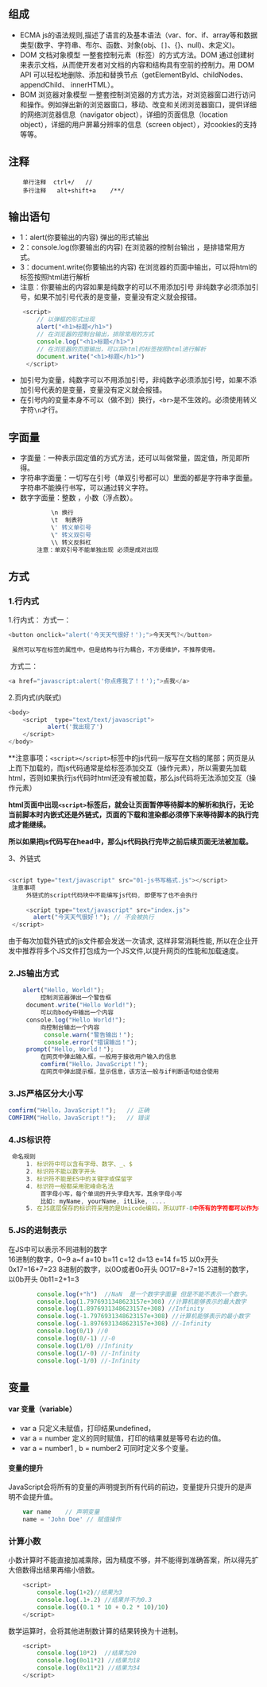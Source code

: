 ## 组成
- ECMA  js的语法规则,描述了语言的及基本语法（var、for、if、array等和数据类型(数字、字符串、布尔、函数、对象(obj、`[]`、{}、null)、未定义)。
- DOM   文档对象模型  一整套控制元素（标签）的方式方法。DOM 通过创建树来表示文档，从而使开发者对文档的内容和结构具有空前的控制力。用 DOM API 可以轻松地删除、添加和替换节点（getElementById、childNodes、appendChild、 innerHTML）。
- BOM   浏览器对象模型 一整套控制浏览器的方式方法，对浏览器窗口进行访问和操作。例如弹出新的浏览器窗口，移动、改变和关闭浏览器窗口，提供详细的网络浏览器信息（navigator object），详细的页面信息（location object），详细的用户屏幕分辨率的信息（screen object），对cookies的支持等等。

## 注释
```
	单行注释  ctrl+/   //
	多行注释   alt+shift+a    /**/
```

## 输出语句
- 1：alert(你要输出的内容)  弹出的形式输出
- 2：console.log(你要输出的内容) 在浏览器的控制台输出 ，是排错常用方式。
- 3：document.write(你要输出的内容)  在浏览器的页面中输出，可以将html的标签按照html进行解析
- 注意：你要输出的内容如果是纯数字的可以不用添加引号 非纯数字必须添加引号，如果不加引号代表的是变量，变量没有定义就会报错。

```javascript
	<script>
        // 以弹框的形式出现
        alert("<h1>标题</h1>")
        // 在浏览器的控制台输出，排除常用的方式
        console.log("<h1>标题</h1>")
        // 在浏览器的页面输出，可以将html的标签按照html进行解析
        document.write("<h1>标题</h1>")
     </script>
```
- 加引号为变量，纯数字可以不用添加引号，非纯数字必须添加引号，如果不添加引号代表的是变量，变量没有定义就会报错。
- 在引号内的变量本身不可以（做不到）换行，`<br>`是不生效的。必须使用转义字符`\n`才行。

## 字面量
- 字面量：一种表示固定值的方式方法，还可以叫做常量，固定值，所见即所得。
- 字符串字面量：一切写在引号（单双引号都可以）里面的都是字符串字面量。字符串不能换行书写，可以通过转义字符。
- 数字字面量：整数 ，小数（浮点数）。
```javascript
            \n 换行
            \t  制表符
            \' 转义单引号
            \" 转义双引号
            \\ 转义反斜杠
        注意：单双引号不能单独出现 必须是成对出现  
```

## 方式
### 1.行内式

1.行内式：
方式一：
```javascript
<button οnclick="alert('今天天气很好！');">今天天气?</button>
 
 虽然可以写在标签的属性中，但是结构与行为耦合，不方便维护，不推荐使用。
```
 方式二：
```javascript
<a href="javascript:alert('你点疼我了！！');">点我</a>
```

2.页内式(内联式)

```javascript
<body>   
	<script  type="text/text/javascript">  
           alert('我出现了')  
    </script>  
</body>
```

 **注意事项：`<script></script>`标签中的js代码一版写在文档的尾部；网页是从上而下加载的，而js代码通常是给标签添加交互（操作元素），所以需要先加载html，否则如果执行js代码时html还没有被加载，那么js代码将无法添加交互（操作元素）

**html页面中出现`<script>`标签后，就会让页面暂停等待脚本的解析和执行，无论当前脚本时内嵌式还是外链式，页面的下载和渲染都必须停下来等待脚本的执行完成才能继续。**

**所以如果把js代码写在head中，那么js代码执行完毕之前后续页面无法被加载。**

3、外链式
```javascript

<script type="text/javascript" src="01-js书写格式.js"></script>  
 注意事项  
     外链式的script代码块中不能编写js代码, 即便写了也不会执行  
     
     <script type="text/javascript" src="index.js">  
       alert("今天天气很好！"); // 不会被执行  
 </script>

```
由于每次加载外链式的js文件都会发送一次请求, 这样非常消耗性能, 所以在企业开发中推荐将多个JS文件打包成为一个JS文件,以提升网页的性能和加载速度。

### 2.JS输出方式

```javascript
	alert("Hello, World!");  
         控制浏览器弹出一个警告框  
     document.write("Hello World!");  
         可以向body中输出一个内容  
     console.log("Hello World!");  
         向控制台输出一个内容  
          console.warn("警告输出！");  
          console.error("错误输出！");  
     prompt("Hello, World！");  
         在网页中弹出输入框，一般用于接收用户输入的信息  
         comfirm("Hello，JavaScript！");  
         在网页中弹出提示框，显示信息，该方法一般与if判断语句结合使用
```

### 3.JS严格区分大小写

```javascript
comfirm("Hello，JavaScript！");   // 正确  
COMFIRM("Hello，JavaScript！");   // 错误
```

### 4.JS标识符

```javascript
 命名规则  
     1. 标识符中可以含有字母、数字、_、$  
     2. 标识符不能以数字开头  
     3. 标识符不能是ES中的关键字或保留字  
     4. 标识符一般都采用驼峰命名法  
         首字母小写，每个单词的开头字母大写，其余字母小写  
         比如: myName, yourName, itLike, ....  
     5. 在JS底层保存的标识符采用的是Unicode编码，所以UTF-8中所有的字符都可以作为标识符
```
### 5.JS的进制表示
在JS中可以表示不同进制的数字  
16进制的数字，0~9 a~f  a=10 b=11 c=12 d=13 e=14 f=15 以0x开头  0x17=16+7=23
8进制的数字，以0O或者0o开头    0O17=8+7=15
2进制的数字，以0b开头    0b11=2+1=3 
```javascript
	    console.log(+"h")  //NaN  是一个数字字面量 但是不能不表示一个数字。
	    console.log(1.7976931348623157e+308) //计算机能够表示的最大数字
        console.log(1.8976931348623157e+308) //Infinity
        console.log(-1.7976931348623157e+308) //计算机能够表示的最小数字
        console.log(-1.8976931348623157e+308) //-Infinity
        console.log(0/1) //0
        console.log(0/-1) //-0
        console.log(1/0) //Infinity
        console.log(1/-0) //-Infinity
        console.log(-1/0) //-Infinity
```

## 变量
#### var 变量（variable）
- var  a 只定义未赋值，打印结果undefined，
- var  a = number 定义的同时赋值，打印的结果就是等号右边的值。
- var a = number1 , b = number2 可同时定义多个变量。

#### 变量的提升
JavaScript会将所有的变量的声明提到所有代码的前边，变量提升只提升的是声明不会提升值。
```javascript
	var name    // 声明变量
	name = 'John Doe' // 赋值操作

```

### 计算小数
小数计算时不能直接加减乘除，因为精度不够，并不能得到准确答案，所以得先扩大倍数得出结果再缩小倍数。
```javascript
	<script>
        console.log(1+2)//结果为3
        console.log(.1+.2) //结果并不为0.3
        console.log((0.1 * 10 + 0.2 * 10)/10)
    </script>

```

数学运算时，会将其他进制数计算的结果转换为十进制。
```JavaScript
	<script>
        console.log(10*2)  //结果为20
        console.log(0o11*2) //结果为18
        console.log(0x11*2) //结果为34
    </script>
```

